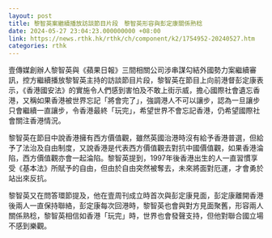 ```yaml
---
layout: post
title: 黎智英案繼續播放訪談節目片段　黎智英形容與彭定康關係熟稔
date: 2024-05-27 23:04:23.000000000 +08:00
link: https://news.rthk.hk/rthk/ch/component/k2/1754952-20240527.htm
categories: rthk
---
```


壹傳媒創辦人黎智英與《蘋果日報》三間相關公司涉串謀勾結外國勢力案繼續審訊，控方繼續播放黎智英主持的訪談節目片段，黎智英在節目上向前港督彭定康表示，《香港國安法》的實施令人們感到害怕及不敢上街示威，擔心國際社會遺忘香港，又稱如果香港被世界忘記「將會完了」，強調港人不可以讓步，認為一旦讓步只會繼續一直讓步，令香港最終「玩完」，希望世界不會忘記香港，仍希望國際社會關注香港情況。

黎智英在節目中說香港擁有西方價值觀，雖然英國治港時沒有給予香港普選，但給予了法治及自由制度，又說香港是代表西方價值觀去對抗中國價值觀，如果香港淪陷，西方價值觀亦會一起淪陷。黎智英提到，1997年後香港出生的人一直習慣享受《基本法》所賦予的自由，但由於自由突然被奪去，未來將面對厄運，才會勇於站出來反抗。

黎智英又在問答環節提及，他在壹周刊成立時首次與彭定康見面，彭定康離開香港後兩人一直保持聯絡，彭定康每次回港時，黎智英也會與對方見面聚舊，形容兩人關係熟稔，黎智英相信如香港「玩完」時，世界也會發聲支持，但他對聯合國立場不感到樂觀。
